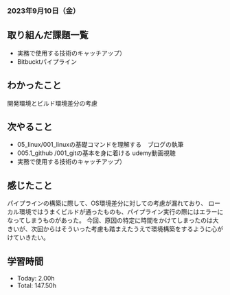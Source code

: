 ### 2023年9月10日（金）

## 取り組んだ課題一覧
- 実務で使用する技術のキャッチアップ）
 - Bitbucktパイプライン

## わかったこと
開発環境とビルド環境差分の考慮

## 次やること
- 05_linux/001_linuxの基礎コマンドを理解する　ブログの執筆
- 005.1_github /001_gitの基本を身に着ける udemy動画視聴
- 実務で使用する技術のキャッチアップ）

## 感じたこと
パイプラインの構築に際して、OS環境差分に対しての考慮が漏れており、
ローカル環境ではうまくビルドが通ったものも、パイプライン実行の際にはエラーになってしまうものがあった。
今回、原因の特定に時間をかけてしまったのは大きいが、次回からはそういった考慮も踏まえたうえで環境構築をするように心がけていきたい。

## 学習時間
- Today: 2.00h
- Total: 147.50h
